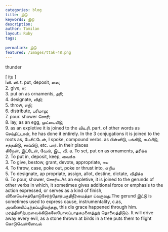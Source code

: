```yaml
---
categories: blog
title: இடு
keywords: இடு
description: 
author: Tamilan
layout: Ruby
tags: 
 
permalink: இடு
featured: /images/ttak-48.png
---
```

  
thunder  
  
[ iṭu ]  
Iவி. வி. t. put, deposit, வை;  
2. give, ஈ;  
3. put on as ornaments, தரி;  
4. designate, விதி;  
5. throw, எறி;  
6. distribute, பரிமாறு;  
7. pour. shower சொரி;  
8. lay, as an egg, முட்டையிடு;  
9. as an expletive it is joined to the விஉரி. part. of other words as செய்திட்டான், he has done it entirely. In the 3 conjugations it is joined to the roots as, பேசிட்டேன், I spoke, compound verbs. as பின்னிடு, பங்கிடு, கூப்பிடு, சத்தமிடு, சாப்பிடு, etc. பார். in their places  
கிறேன், இட்டேன், வேன், இட, வி. a. To set, put on as ornaments, தரிக்க  
2. To put in, deposit, keep, வைக்க  
3. To give, bestow, grant, devote, appropriate, ஈய  
4. To throw, case, poke out, poke or thrust into, எறிய  
5. To designate, ap propriate, assign, allot, destine, dictate, விதிக்க  
6. To pour, shower, சொரிய.As an expletive, it is joined to the gerunds of other verbs in which, it sometimes gives additional force or emphasis to the action expressed, or serves as a kind of finish, வினையெச்சத்தோடுசேர்ந்தோர்பகுதிநீர்மைத்தா ய்வருவது.The gerund இட்டு is sometimes used to express cause, instrumentality, c.as, அவனையிட்டிந்தப்பழிவந்தது, this dis grace happened through him. மரத்தினிற்பறவைக்கிடுகலேபோலப்பாதகமனைத்துந் தொலைத்திடும். It will drive away every evil, as a stone thrown at birds in a tree puts them to flight  
கொடுவென்னேவல்